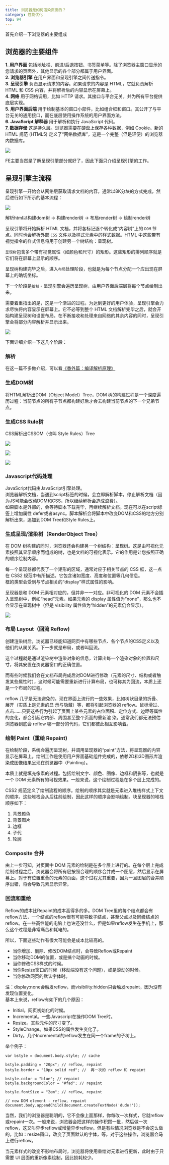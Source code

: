 ```yaml
---
title: 浏览器是如何渲染页面的？
category: 性能优化
top: 94
---
```


首先介绍一下浏览器的主要组成

## 浏览器的主要组件

**1. 用户界面**  包括地址栏、前进/后退按钮、书签菜单等。除了浏览器主窗口显示的您请求的页面外，其他显示的各个部分都属于用户界面。  
**2. 浏览器引擎**  在用户界面和呈现引擎之间传送指令。  
**3. 呈现引擎**  负责显示请求的内容。如果请求的内容是 HTML，它就负责解析 HTML 和 CSS 内容，并将解析后的内容显示在屏幕上。  
**4. 网络**  用于网络调用，比如 HTTP 请求。其接口与平台无关，并为所有平台提供底层实现。  
**5. 用户界面后端**  用于绘制基本的窗口小部件，比如组合框和窗口。其公开了与平台无关的通用接口，而在底层使用操作系统的用户界面方法。  
**6. JavaScript 解释器** 用于解析和执行 JavaScript 代码。  
**7. 数据存储** 这是持久层。浏览器需要在硬盘上保存各种数据，例如 Cookie。新的 HTML 规范 \(HTML5\) 定义了“网络数据库”，这是一个完整（但是轻便）的浏览器内数据库。

![](.gitbook/assets/54797951-4732ef00-4c91-11e9-8881-3445169eace9.png)

FE主要当然是了解呈现引擎部分就好了，因此下面只介绍呈现引擎的工作。

## 呈现引擎主流程

呈现引擎一开始会从网络层获取请求文档的内容，通常以8K分块的方式完成，然后进行如下所示的基本流程：

![](.gitbook/assets/54797960-55810b00-4c91-11e9-87f1-f07a8f5be0d1.png)

解析html以构建dom树 -&gt; 构建render树 -&gt; 布局render树 -&gt; 绘制render树

呈现引擎将开始解析 HTML 文档，并将各标记逐个转化成“内容树”上的 `DOM` 节点。同时也会解析外部 `CSS` 文件以及样式元素中的样式数据。HTML 中这些带有视觉指令的样式信息将用于创建另一个树结构：呈现树。

`呈现树`包含多个带有视觉属性（如颜色和尺寸）的矩形。这些矩形的排列顺序就是它们将在屏幕上显示的顺序。

呈现树构建完毕之后，进入`布局`处理阶段，也就是为每个节点分配一个应出现在屏幕上的确切坐标。

下一个阶段是`绘制` - 呈现引擎会遍历呈现树，由用户界面后端层将每个节点绘制出来。

需要着重指出的是，这是一个渐进的过程。为达到更好的用户体验，呈现引擎会力求尽快将内容显示在屏幕上。它不必等到整个 HTML 文档解析完毕之后，就会开始构建呈现树和设置布局。在不断接收和处理来自网络的其余内容的同时，呈现引擎会将部分内容解析并显示出来。  


![](.gitbook/assets/54797969-5ca81900-4c91-11e9-9ccc-bcd3afcbb6f9.png)

下面详细介绍一下这几个阶段：

### 解析

在这一篇不多做介绍，可以看[《番外篇：编译解析原理》](extra/compile.md)

### 生成DOM树

将HTML解析出DOM（Object Model）Tree，DOM 树的构建过程是一个深度遍历过程：当前节点的所有子节点都构建好后才会去构建当前节点的下一个兄弟节点。

### 生成CSS Rule树

CSS解析出CSSOM（也叫 Style Rules）Tree

![](.gitbook/assets/54797979-6762ae00-4c91-11e9-8e62-a9039a3a425c-1.png)

![](.gitbook/assets/54797981-6a5d9e80-4c91-11e9-885f-8e818c5a244f.png)

![](.gitbook/assets/54797983-6d588f00-4c91-11e9-8978-3b5d32cd71f5.png)

### Javascript代码处理

JavaScript代码由JavaScript引擎处理。  
浏览器解析文档，当遇到script标签的时候，会立即解析脚本，停止解析文档（因为JS可能会改动DOM和CSS，所以继续解析会造成浪费）。  
如果脚本是外部的，会等待脚本下载完毕，再继续解析文档。现在可以在script标签上增加属性 defer或者async。脚本解析会将脚本中改变DOM和CSS的地方分别解析出来，追加到DOM Tree和Style Rules上。

### 生成呈现/渲染树（RenderObject Tree）

在 DOM 树构建的同时，浏览器还会构建另一个树结构：呈现树。这是由可视化元素按照其显示顺序而组成的树，也是文档的可视化表示。它的作用是让您按照正确的顺序绘制内容。

每一个呈现器都代表了一个矩形的区域，通常对应于相关节点的 CSS 框，这一点在 CSS2 规范中有所描述。它包含诸如宽度、高度和位置等几何信息。   
框的类型会受到与节点相关的“display”样式属性的影响。

呈现器是和 DOM 元素相对应的，但并非一一对应。非可视化的 DOM 元素不会插入呈现树中，例如“head”元素。如果元素的 display 属性值为“none”，那么也不会显示在呈现树中（但是 visibility 属性值为“hidden”的元素仍会显示）。

![](.gitbook/assets/54797989-7b0e1480-4c91-11e9-8156-b9265fdd871f.png)

### 布局 Layout（回流 Reflow\)

创建渲染树后，浏览器已经能知道网页中有哪些节点、各个节点的CSS定义以及他们的从属关系。下一步就是布局，或者叫回流。

这个过程就是通过渲染树中渲染对象的信息，计算出每一个渲染对象的位置和尺寸，将其安置在浏览器窗口的正确位置。

而有些时候我们会在文档布局完成后对DOM进行修改（元素的尺寸、结构或者触发某些属性时），这时候可能需要重新进行计算布局，也可称其为回流，本质上还是一个布局的过程。

reflow 几乎是无法避免的。现在界面上流行的一些效果，比如树状目录的折叠、展开（实质上是元素的显 示与隐藏）等，都将引起浏览器的 reflow。鼠标滑过、点击……只要这些行为引起了页面上某些元素的占位面积、定位方式、边距等属性的变化，都会引起它内部、周围甚至整个页面的重新渲 染。通常我们都无法预估浏览器到底会 reflow 哪一部分的代码，它们都彼此相互影响着。

### 绘制 Paint（重绘 Repaint\)

在绘制阶段，系统会遍历呈现树，并调用呈现器的“paint”方法，将呈现器的内容显示在屏幕上。绘制工作是使用用户界面基础组件完成的，依赖2D和3D图形库渲染成图像结果呈现在浏览器中（Painting）。

本质上就是填充像素的过程。包括绘制文字、颜色、图像、边框和阴影等，也就是一个 DOM 元素所有的可视效果。一般来说，这个绘制过程是在多个层上完成的。

CSS2 规范定义了绘制流程的顺序。绘制的顺序其实就是元素进入堆栈样式上下文的顺序。这些堆栈会从后往前绘制，因此这样的顺序会影响绘制。块呈现器的堆栈顺序如下：

1. 背景颜色
2. 背景图片
3. 边框
4. 子代
5. 轮廓

### **Composite 合并**

由上一步可知，对页面中 DOM 元素的绘制是在多个层上进行的。在每个层上完成绘制过程之后，浏览器会将所有层按照合理的顺序合并成一个图层，然后显示在屏幕上。对于有位置重叠的元素的页面，这个过程尤其重要，因为一旦图层的合并顺序出错，将会导致元素显示异常。

### **回流和重绘**

Reflow的成本比Repaint的成本高得多的多。DOM Tree里的每个结点都会有reflow方法，一个结点的reflow很有可能导致子结点，甚至父点以及同级结点的reflow。在一些高性能的电脑上也许还没什么，但是如果reflow发生在手机上，那么这个过程是非常痛苦和耗电的。

所以，下面这些动作有很大可能会是成本比较高的。

* 当你增加、删除、修改DOM结点时，会导致Reflow或Repaint 
* 当你移动DOM的位置，或是搞个动画的时候。 
* 当你修改CSS样式的时候。 
* 当你Resize窗口的时候（移动端没有这个问题），或是滚动的时候。 
* 当你修改网页的默认字体时。 

注：display:none会触发reflow，而visibility:hidden只会触发repaint，因为没有发现位置变化。   
基本上来说，reflow有如下的几个原因：

* Initial。网页初始化的时候。 
* Incremental。一些Javascript在操作DOM Tree时。 
* Resize。其些元件的尺寸变了。 
* StyleChange。如果CSS的属性发生变化了。 
* Dirty。几个Incremental的reflow发生在同一个frame的子树上。 

举个例子：

```
var bstyle = document.body.style; // cache
 
bstyle.padding = "20px"; // reflow, repaint
bstyle.border = "10px solid red"; //  再一次的 reflow 和 repaint
 
bstyle.color = "blue"; // repaint
bstyle.backgroundColor = "#fad"; // repaint
 
bstyle.fontSize = "2em"; // reflow, repaint
 
// new DOM element - reflow, repaint
document.body.appendChild(document.createTextNode('dude!'));
```

当然，我们的浏览器是聪明的，它不会像上面那样，你每改一次样式，它就reflow或repaint一次。一般来说，浏览器会把这样的操作积攒一批，然后做一次reflow，这又叫异步reflow或增量异步reflow。但是有些情况浏览器是不会这么做的，比如：resize窗口，改变了页面默认的字体，等。对于这些操作，浏览器会马上进行reflow。

当元素样式的改变不影响布局时，浏览器将使用重绘对元素进行更新，此时由于只需要 UI 层面的重新像素绘制，因此损耗较少。



